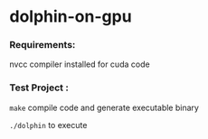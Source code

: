 # dolphin-on-gpu

### Requirements:
nvcc compiler installed for cuda code

### Test Project :
`make` compile code and generate executable binary 

`./dolphin` to execute

